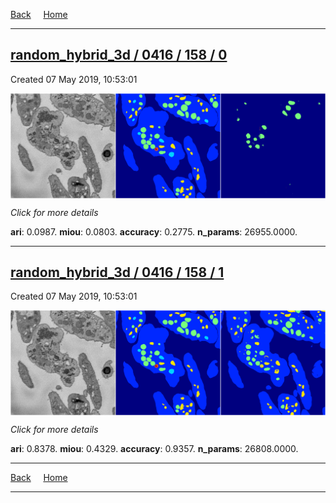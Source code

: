 
[Back](..)&nbsp;&nbsp;&nbsp;&nbsp;&nbsp;[Home](https://leapmanlab.github.io/snapshots)

---

<div class="summary"><a href="0"><h2>random_hybrid_3d / 0416 / 158 / 0</h2></a><p>Created 07 May 2019, 10:53:01
</p><a href="0"><img src="0/media/summary.png" align="center"></a><p>
<i>Click for more details</i>
</p></div>

**ari**: 0.0987. **miou**: 0.0803. **accuracy**: 0.2775. **n_params**: 26955.0000. 

---

<div class="summary"><a href="1"><h2>random_hybrid_3d / 0416 / 158 / 1</h2></a><p>Created 07 May 2019, 10:53:01
</p><a href="1"><img src="1/media/summary.png" align="center"></a><p>
<i>Click for more details</i>
</p></div>

**ari**: 0.8378. **miou**: 0.4329. **accuracy**: 0.9357. **n_params**: 26808.0000. 

---

[Back](..)&nbsp;&nbsp;&nbsp;&nbsp;&nbsp;[Home](https://leapmanlab.github.io/snapshots)

---